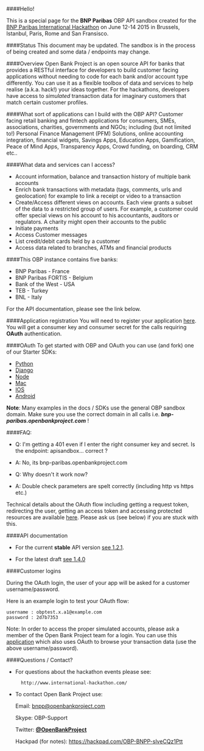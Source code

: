 ####Hello!

This is a special page for the **BNP Paribas** OBP API sandbox created for the [BNP Paribas International Hackathon](http://www.international-hackathon.com/) on June 12-14 2015 in Brussels, Istanbul, Paris, Rome and San Fransisco.  


####Status
This document may be updated. The sandbox is in the process of being created and some data / endpoints may change.

####Overview
Open Bank Project is an open source API for banks that provides a RESTful interface for developers to build customer facing applications without needing to code for each bank and/or account type differently. You can use it as a flexible toolbox of data and services to help realise (a.k.a. hack!) your ideas together. For the hackathons, developers have access to *simulated* transaction data for imaginary customers that match certain customer profiles.   

####What sort of applications can I build with the OBP API?
Customer facing retail banking and fintech applications for consumers, SMEs, associations, charities, governments and NGOs; including (but not limited to!) Personal Finance Management (PFM) Solutions, online accounting integration, financial widgets, Savings Apps, Education Apps, Gamification, Peace of Mind Apps, Transparency Apps, Crowd funding, on boarding, CRM etc.. 

####What data and services can I access?
* Account information, balance and transaction history of multiple bank accounts
* Enrich bank transactions with metadata (tags, comments, urls and geolocation) for example to link a receipt or video to a transaction
* Create/Access different views on accounts. Each view grants a subset of the data to a restricted group of users. For example, a customer could offer special views on his account to his accountants, auditors or regulators. A charity might open their accounts to the public
* Initiate payments
* Access Customer messages
* List credit/debit cards held by a customer
* Access data related to branches, ATMs and financial products 

####This OBP instance contains five banks: 

* BNP Paribas - France
* BNP Paribas FORTIS - Belgium
* Bank of the West - USA
* TEB - Turkey
* BNL - Italy
 

For the API documentation, please see the link below. 

####Application registration 
You will need to register your application [here](https://bnp-paribas.openbankproject.com/consumer-registration). You will get a consumer key and consumer secret for the calls requiring **OAuth** authentication.


####OAuth
To get started with OBP and OAuth you can use (and fork) one of our Starter SDKs:

* [Python](https://github.com/OpenBankProject/Hello-OBP-OAuth1.0a-Python)
* [Django](https://github.com/OpenBankProject/Hello-OBP-OAuth1.0a-Django)
* [Node](https://github.com/OpenBankProject/Hello-OBP-OAuth1.0a-Node)
* [Mac](https://github.com/OpenBankProject/Hello-OBP-OAuth1.0a-Mac)
* [IOS](https://github.com/OpenBankProject/Hello-OBP-OAuth1.0a-IOS)
* [Android](https://github.com/OpenBankProject/Hello-OBP-OAuth1.0a-Android)
 
**Note**: Many examples in the docs / SDKs use the general OBP sandbox domain. Make sure you use the correct domain in all calls i.e. ***bnp-paribas.openbankproject.com*** !

####FAQ:

* Q: I'm getting a 401 even if I enter the right consumer key and secret. Is the endpoint: apisandbox... correct ?
* A: No, its bnp-paribas.openbankproject.com

* Q: Why doesn't it work now?
* A: Double check parameters are spelt correctly (including http vs https etc.) 

Technical details about the OAuth flow including getting a request token, redirecting the user, getting an access token and accessing protected resources are available [here](https://github.com/OpenBankProject/OBP-API/wiki/OAuth-1.0-Server). Please ask us (see below) if you are stuck with this.


####API documentation
* For the current **stable** API version [see 1.2.1](https://github.com/OpenBankProject/OBP-API/wiki/REST-API-V1.2.1). 

* For the latest draft [see 1.4.0](https://github.com/OpenBankProject/OBP-API/wiki/REST-API-V1.4.0)

####Customer logins

During the OAuth login, the user of your app will be asked for a customer username/password.

Here is an example login to test your OAuth flow:

    username : obptest.x.a1@example.com
    password : 2d7b7353

Note: In order to access the proper simulated accounts, please ask a member of the Open Bank Project team for a login. You can use this [application](https://bnp-paribas-sofi.openbankproject.com) which also uses OAuth to browse your transaction data (use the above username/password).

####Questions / Contact?
* For questions about the hackathon events please see:
 
 		http://www.international-hackathon.com/

* To contact Open Bank Project use:

    Email: bnpp@openbankproject.com 

    Skype: OBP-Support
 		
    Twitter: **[@OpenBankProject](https://twitter.com/openbankproject)**

    Hackpad (for notes): https://hackpad.com/OBP-BNPP-slveCQz1Ptt 

 